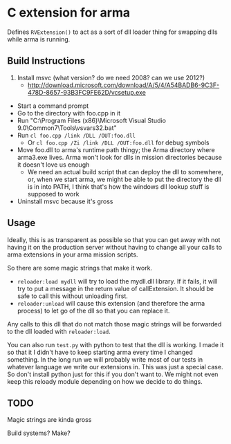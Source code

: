 C extension for arma
===

Defines `RVExtension()` to act as a sort of dll loader thing for swapping dlls while arma is running.

Build Instructions
---

1. Install msvc (what version? do we need 2008? can we use 2012?)
    - http://download.microsoft.com/download/A/5/4/A54BADB6-9C3F-478D-8657-93B3FC9FE62D/vcsetup.exe
- Start a command prompt
- Go to the directory with foo.cpp in it
- Run "C:\Program Files (x86)\Microsoft Visual Studio 9.0\Common7\Tools\vsvars32.bat"
- Run `cl foo.cpp /link /DLL /OUT:foo.dll`
    - Or `cl foo.cpp /Zi /link /DLL /OUT:foo.dll` for debug symbols
- Move foo.dll to arma's runtime path thingy; the Arma directory where arma3.exe lives. Arma won't look for dlls in mission directories because it doesn't love us enough
    - We need an actual build script that can deploy the dll to somewhere, or, when we start arma, we might be able to put the directory the dll is in into PATH, I think that's how the windows dll lookup stuff is supposed to work
- Uninstall msvc because it's gross

Usage
---

Ideally, this is as transparent as possible so that you can get away with not having it on the production server without having to change all your calls to arma extensions in your arma mission scripts.

So there are some magic strings that make it work.

- `reloader:load mydll` will try to load the mydll.dll library. If it fails, it will try to put a message in the return value of callExtension. It should be safe to call this without unloading first.
- `reloader:unload` will cause this extension (and therefore the arma process) to let go of the dll so that you can replace it.

Any calls to this dll that do not match those magic strings will be forwarded to the dll loaded with `reloader:load`.

You can also run `test.py` with python to test that the dll is working. I made it so that it I didn't have to keep starting arma every time I changed something. In the long run we will probably write most of our tests in whatever language we write our extensions in. This was just a special case. So don't install python just for this if you don't want to. We might not even keep this reloady module depending on how we decide to do things.

TODO
---

Magic strings are kinda gross

Build systems? Make?
